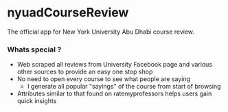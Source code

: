 # nyuadCourseReview
The official app for New York University Abu Dhabi course review. 

### Whats special ?

- Web scraped all reviews from University Facebook page and various other sources to provide an easy one stop shop
- No need to open every course to see what people are saying
  - I generate all popular "sayings" of the course from start of browsing
- Attributes similar to that found on ratemyprofessors helps users gain quick insights




